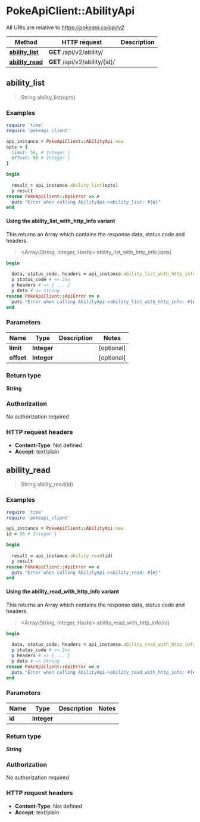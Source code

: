 # PokeApiClient::AbilityApi

All URIs are relative to *https://pokeapi.co/api/v2*

| Method | HTTP request | Description |
| ------ | ------------ | ----------- |
| [**ability_list**](AbilityApi.md#ability_list) | **GET** /api/v2/ability/ |  |
| [**ability_read**](AbilityApi.md#ability_read) | **GET** /api/v2/ability/{id}/ |  |


## ability_list

> String ability_list(opts)



### Examples

```ruby
require 'time'
require 'pokeapi_client'

api_instance = PokeApiClient::AbilityApi.new
opts = {
  limit: 56, # Integer | 
  offset: 56 # Integer | 
}

begin
  
  result = api_instance.ability_list(opts)
  p result
rescue PokeApiClient::ApiError => e
  puts "Error when calling AbilityApi->ability_list: #{e}"
end
```

#### Using the ability_list_with_http_info variant

This returns an Array which contains the response data, status code and headers.

> <Array(String, Integer, Hash)> ability_list_with_http_info(opts)

```ruby
begin
  
  data, status_code, headers = api_instance.ability_list_with_http_info(opts)
  p status_code # => 2xx
  p headers # => { ... }
  p data # => String
rescue PokeApiClient::ApiError => e
  puts "Error when calling AbilityApi->ability_list_with_http_info: #{e}"
end
```

### Parameters

| Name | Type | Description | Notes |
| ---- | ---- | ----------- | ----- |
| **limit** | **Integer** |  | [optional] |
| **offset** | **Integer** |  | [optional] |

### Return type

**String**

### Authorization

No authorization required

### HTTP request headers

- **Content-Type**: Not defined
- **Accept**: text/plain


## ability_read

> String ability_read(id)



### Examples

```ruby
require 'time'
require 'pokeapi_client'

api_instance = PokeApiClient::AbilityApi.new
id = 56 # Integer | 

begin
  
  result = api_instance.ability_read(id)
  p result
rescue PokeApiClient::ApiError => e
  puts "Error when calling AbilityApi->ability_read: #{e}"
end
```

#### Using the ability_read_with_http_info variant

This returns an Array which contains the response data, status code and headers.

> <Array(String, Integer, Hash)> ability_read_with_http_info(id)

```ruby
begin
  
  data, status_code, headers = api_instance.ability_read_with_http_info(id)
  p status_code # => 2xx
  p headers # => { ... }
  p data # => String
rescue PokeApiClient::ApiError => e
  puts "Error when calling AbilityApi->ability_read_with_http_info: #{e}"
end
```

### Parameters

| Name | Type | Description | Notes |
| ---- | ---- | ----------- | ----- |
| **id** | **Integer** |  |  |

### Return type

**String**

### Authorization

No authorization required

### HTTP request headers

- **Content-Type**: Not defined
- **Accept**: text/plain

